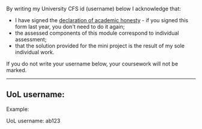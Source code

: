 By writing my University CFS id (username) below I acknowledge that:
* I have signed the [declaration of academic honesty](https://campus.cs.le.ac.uk/ForStudents/plagiarism/DoAIF.pdf) - if you signed this form last year, you don't need to do it again;
* the assessed components of this module correspond to individual assessment;
* that the solution provided for the mini project is the result of my sole individual work.

If you do not write your username below, your coursework will not be marked.

--------------------------------------------------------------------------
UoL username: <nm346>
--------------------------------------------------------------------------

Example: 

UoL username: ab123 

